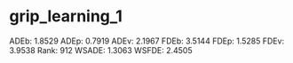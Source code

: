 # grip_learning_1

ADEb: 1.8529
ADEp: 0.7919
ADEv: 2.1967
FDEb: 3.5144
FDEp: 1.5285
FDEv: 3.9538
Rank: 912
WSADE: 1.3063
WSFDE: 2.4505